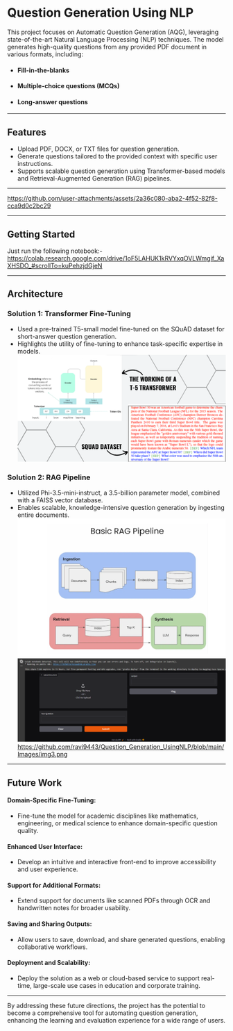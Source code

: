 # Question Generation Using NLP

This project focuses on Automatic Question Generation (AQG), leveraging state-of-the-art Natural Language Processing (NLP) techniques. The model generates high-quality questions from any provided PDF document in various formats, including:

- #### Fill-in-the-blanks
- #### Multiple-choice questions (MCQs)
- #### Long-answer questions
***
## Features

- Upload PDF, DOCX, or TXT files for question generation.
- Generate questions tailored to the provided context with specific user instructions.
- Supports scalable question generation using Transformer-based models and Retrieval-Augmented Generation (RAG) pipelines.
***
https://github.com/user-attachments/assets/2a36c080-aba2-4f52-82f8-cca9d0c2bc29


***
## Getting Started
Just run the following notebook:- https://colab.research.google.com/drive/1oF5LAHUK1kRVYxqOVLWmgif_XaXHSDO_#scrollTo=kuPehzjdGjeN
***
## Architecture
### Solution 1: Transformer Fine-Tuning
- Used a pre-trained T5-small model fine-tuned on the SQuAD dataset for short-answer question generation.
- Highlights the utility of fine-tuning to enhance task-specific expertise in models.
![image alt](https://github.com/ravi9443/Question_Generation_UsingNLP/blob/main/Images/img1.png)
### Solution 2: RAG Pipeline
- Utilized Phi-3.5-mini-instruct, a 3.5-billion parameter model, combined with a FAISS vector database.
- Enables scalable, knowledge-intensive question generation by ingesting entire documents.
![image alt](https://github.com/ravi9443/Question_Generation_UsingNLP/blob/main/Images/img2.png)
![image alt](https://github.com/ravi9443/Question_Generation_UsingNLP/blob/main/Images/img3.png)
https://github.com/ravi9443/Question_Generation_UsingNLP/blob/main/Images/img3.png
***
## Future Work
#### Domain-Specific Fine-Tuning:
- Fine-tune the model for academic disciplines like mathematics, engineering, or medical science to enhance domain-specific question quality.
#### Enhanced User Interface:
- Develop an intuitive and interactive front-end to improve accessibility and user experience.
#### Support for Additional Formats:

- Extend support for documents like scanned PDFs through OCR and handwritten notes for broader usability.
#### Saving and Sharing Outputs:

- Allow users to save, download, and share generated questions, enabling collaborative workflows.
#### Deployment and Scalability:

- Deploy the solution as a web or cloud-based service to support real-time, large-scale use cases in education and corporate training.
***
By addressing these future directions, the project has the potential to become a comprehensive tool for automating question generation, enhancing the learning and evaluation experience for a wide range of users.
